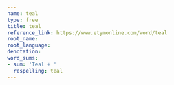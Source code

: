```yaml
---
name: teal
type: free
title: teal
reference_link: https://www.etymonline.com/word/teal
root_name: 
root_language: 
denotation: 
word_sums:
- sum: 'Teal + '
  respelling: teal
---
```

